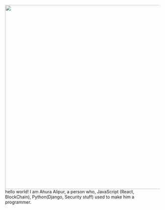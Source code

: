 <CENTER>
<img src="https://thumbs.gfycat.com/UnsungChillyIrishwolfhound-max-1mb.gif" width="600"/>
</CENTER>
hello world!
I am Ahura Alipur, a person who, JavaScript (React, BlockChain), Python(Django, Security stuff) used to make him a programmer. 

